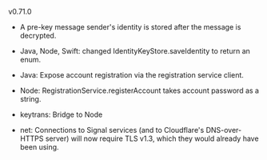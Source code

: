 v0.71.0

- A pre-key message sender's identity is stored after the message is decrypted.

- Java, Node, Swift: changed IdentityKeyStore.saveIdentity to return an enum.

- Java: Expose account registration via the registration service client.

- Node: RegistrationService.registerAccount takes account password as a string.

- keytrans: Bridge to Node

- net: Connections to Signal services (and to Cloudflare's DNS-over-HTTPS server) will now require TLS v1.3, which they would already have been using.
